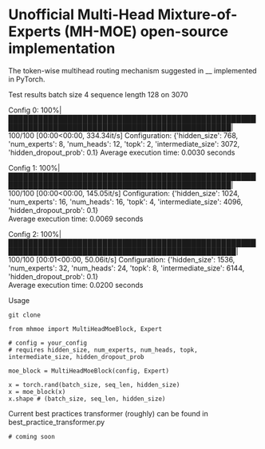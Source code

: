 # Unofficial Multi-Head Mixture-of-Experts (MH-MOE) open-source implementation

The token-wise multihead routing mechanism suggested in __ implemented in PyTorch.


Test results batch size 4 sequence length 128 on 3070

Config 0: 100%|███████████████████████████████████████████████████████████████████████████████████████████████| 100/100 [00:00<00:00, 334.34it/s]
Configuration: {'hidden_size': 768, 'num_experts': 8, 'num_heads': 12, 'topk': 2, 'intermediate_size': 3072, 'hidden_dropout_prob': 0.1}
Average execution time: 0.0030 seconds

Config 1: 100%|███████████████████████████████████████████████████████████████████████████████████████████████| 100/100 [00:00<00:00, 145.05it/s]
Configuration: {'hidden_size': 1024, 'num_experts': 16, 'num_heads': 16, 'topk': 4, 'intermediate_size': 4096, 'hidden_dropout_prob': 0.1}        
Average execution time: 0.0069 seconds

Config 2: 100%|████████████████████████████████████████████████████████████████████████████████████████████████| 100/100 [00:01<00:00, 50.06it/s]
Configuration: {'hidden_size': 1536, 'num_experts': 32, 'num_heads': 24, 'topk': 8, 'intermediate_size': 6144, 'hidden_dropout_prob': 0.1}        
Average execution time: 0.0200 seconds


Usage

```
git clone 
```

```
from mhmoe import MultiHeadMoeBlock, Expert

# config = your_config
# requires hidden_size, num_experts, num_heads, topk, intermediate_size, hidden_dropout_prob

moe_block = MultiHeadMoeBlock(config, Expert)

x = torch.rand(batch_size, seq_len, hidden_size)
x = moe_block(x)
x.shape # (batch_size, seq_len, hidden_size)
```

Current best practices transformer (roughly) can be found in best_practice_transformer.py
```
# coming soon
```
